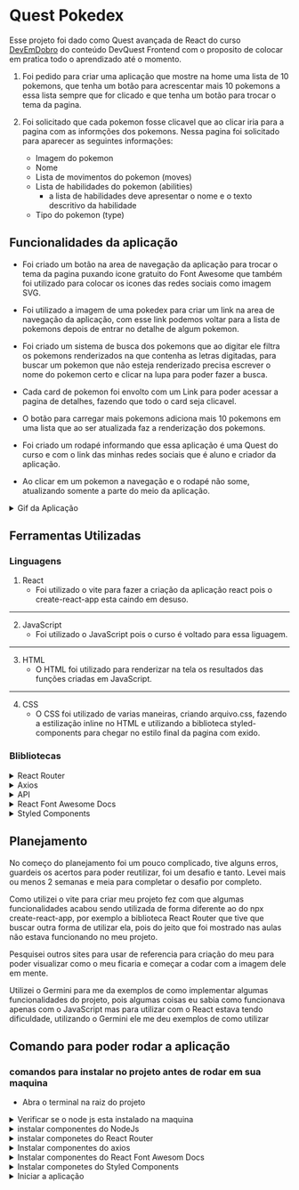 # Quest Pokedex
Esse projeto foi dado como Quest avançada de React do curso [DevEmDobro](https://dev-em-dobro.ticto.club/signin) do conteúdo DevQuest Frontend com o proposito de colocar em pratica todo o aprendizado até o momento.

1. Foi pedido para criar uma aplicação que mostre na home uma lista de 10 pokemons, que tenha um botão para acrescentar mais 10 pokemons a essa lista sempre que for clicado e que tenha um botão para trocar o tema da pagina.

2. Foi solicitado que cada pokemon fosse clicavel que ao clicar iria para a pagina com as informções dos pokemons.
Nessa pagina foi solicitado para aparecer as seguintes informações:
    - Imagem do pokemon
    - Nome
    - Lista de movimentos do pokemon (moves)
    - Lista de habilidades do pokemon (abilities)
        - a lista de habilidades deve apresentar o nome e o texto descritivo da habilidade
    - Tipo do pokemon (type)

## Funcionalidades da aplicação
- Foi criado um botão na area de navegação da aplicação para trocar o tema da pagina puxando icone gratuito do Font Awesome que também foi utilizado para colocar os icones das redes sociais como imagem SVG.

- Foi utilizado a imagem de uma pokedex para criar um link na area de navegação da aplicação, com esse link podemos voltar para a lista de pokemons depois de entrar no detalhe de algum pokemon.

- Foi criado um sistema de busca dos pokemons que ao digitar ele filtra os pokemons renderizados na que contenha as letras digitadas, para buscar um pokemon que não esteja renderizado precisa escrever o nome do pokemon certo e clicar na lupa para poder fazer a busca.

- Cada card de pokemon foi envolto com um Link para poder acessar a pagina de detalhes, fazendo que todo o card seja clicavel.

- O botão para carregar mais pokemons adiciona mais 10 pokemons em uma lista que ao ser atualizada faz a renderização dos pokemons.

- Foi criado um rodapé informando que essa aplicação é uma Quest do curso e com o link das minhas redes sociais que é aluno e criador da aplicação.

- Ao clicar em um pokemon a navegação e o rodapé não some, atualizando somente a parte do meio da aplicação.

<details>
<summary>Gif da Aplicação</summary>
<img src='./public/gif/projeto-pokedex.gif' alt='Gif da aplicação em execução' />
</details>

## Ferramentas Utilizadas
### Linguagens
1. React
    - Foi utilizado o vite para fazer a criação da aplicação react pois o create-react-app esta caindo em desuso.

---

2. JavaScript
    - Foi utilizado o JavaScript pois o curso é voltado para essa liguagem.
    
---

3. HTML
    - O HTML foi utilizado para renderizar na tela os resultados das funções criadas em JavaScript.
    
---

4. CSS
    - O CSS foi utilizado de varias maneiras, criando arquivo.css, fazendo a estilização inline no HTML e utilizando a biblioteca styled-components para chegar no estilo final da pagina com exido.

### Blibliotecas
<details>
<summary>React Router</summary>
Foi utilizado para fazer a navegação da pagina que vai desda lista de pokemons na pagina home quanto aos detalhes do pokemon quando clicado e a volta para a pagina home utilizando a pokedex na area de navegação da aplicação.
</details>

<details>
<summary>Axios</summary>
Foi utilizado para fazer a busca na API PokeApi. Utilizei o axios pois por ele ja retorna uma promise .json sem precisar usar o .json deixando o codigo um pouco menor.
</details>

<details>
<summary>API</summary>
Para buscar todas as informações necessarias para a aplicação foi feita a busca pela API PokeApi.
</details>

<details>
<summary>React Font Awesome Docs</summary>
Foi utilizando para poder colocar os icones de rede sociais e o icone para trocar o tema da aplicação Lith/Dark.
</details>

<details>
<summary>Styled Components</summary>
Para fazer a estilização da aplicação diretamente no arquivo da pagina, fazendo com o que a aplicação carregue a estilização somente quando estiver na pagina desejada, ou seja, se estiver na pagina home vai carregar somente a estilização da pagina home e se estiver no detalhe dos pokemons, irá carregar apenas a estilização da pagina de detalhes.
</details>

## Planejamento
No começo do planejamento foi um pouco complicado, tive alguns erros, guardeis os acertos para poder reutilizar, foi um desafio e tanto. Levei mais ou menos 2 semanas e meia para completar o desafio por completo.

Como utilizei o vite para criar meu projeto fez com que algumas funcionalidades acabou sendo utilizada de forma diferente ao do npx create-react-app, por exemplo a biblioteca React Router que tive que buscar outra forma de utilizar ela, pois do jeito que foi mostrado nas aulas não estava funcionando no meu projeto.

Pesquisei outros sites para usar de referencia para criação do meu para poder visualizar como o meu ficaria e começar a codar com a imagem dele em mente.

Utilizei o Germini para me da exemplos de como implementar algumas funcionalidades do projeto, pois algumas coisas eu sabia como funcionava apenas com o JavaScript mas para utilizar com o React estava tendo dificuldade, utilizando o Germini ele me deu exemplos de como utilizar

## Comando para poder rodar a aplicação
### comandos para instalar no projeto antes de rodar em sua maquina
- Abra o terminal na raiz do projeto

<details>
<summary>Verificar se o node js esta instalado na maquina</summary>
Para poder instalar os componentes do node js, para verifficar se tem o node em sua maquina pode usar o comando `node -v` se aparecer a versão quer dizer que ele esta instalado. Caso não apareça a versão baixe o node no link: https://nodejs.org/pt
```
node -v
```
</details>

<details>
<summary>instalar componentes do NodeJs</summary>
Com o terminal aberto dentro dentro da raiz do projeto digite o comando abaixo:
```
npm install
```
</details>

<details>
<summary>instalar componetes do React Router</summary>
O comando abaixo é para instalar o React Router que server para fazer a navegação da aplicação:
```
npm install react-router-dom
```
</details>

<details>
<summary>Instalar componentes do axios</summary>
O comando abaixo é para instalar a biblioteca do axios para fazer a busca pela API:
```
npm install axios
```
</details>

<details>
<summary>Instalar componentes do React Font Awesom Docs</summary>
Os 3 comando abaixo é para instalar a biblioteca de icones do React Font Awesome Docs:
    ```
    npm install --save @fortawesome/fontawesome-svg-core
    ```
    ```
    npm install --save @fortawesome/free-solid-svg-icons
    ```
    ```
    npm install --save @fortawesome/react-fontawesome
    ```
</details>

<details>
<summary>Instalar componetes do Styled Components</summary>
O comando abaixo serve para instalar a biblioteca do styled que é de onde vem a estilização por pagina feita na aplicação:
```
npm install styled-components
```
</details>

<details>
<summary>Iniciar a aplicação</summary>
Com todos as aplicações acima instaladas podemos iniciar a aplicação com o comando:
```
npm run dev
```
</details>
